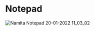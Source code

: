 # Notepad
![Namita Notepad 20-01-2022 11_03_02](https://user-images.githubusercontent.com/68988503/150279948-f4b2dcfe-9e35-4c15-b572-b4803eba7b1c.png)
